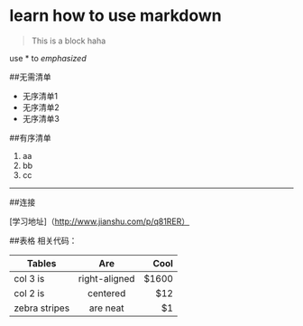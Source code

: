 # learn how to use markdown

>This is a block
>haha

use * to *emphasized*

##无需清单

- 无序清单1
- 无序清单2
- 无序清单3

##有序清单
1. aa
2. bb
3. cc

************

##连接

[学习地址]（http://www.jianshu.com/p/q81RER）

##表格
相关代码：

| Tables        | Are           | Cool  |
| ------------- |:-------------:| -----:|
| col 3 is      | right-aligned | $1600 |
| col 2 is      | centered      |   $12 |
| zebra stripes | are neat      |    $1 |
